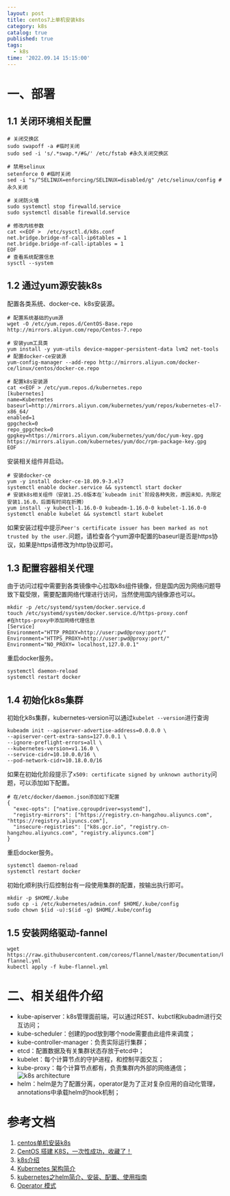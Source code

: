 ```yaml
---
layout: post
title: centos7上单机安装k8s
category: k8s
catalog: true
published: true
tags:
  - k8s
time: '2022.09.14 15:15:00'
---
```

# 一、部署
## 1.1 关闭环境相关配置
```
# 关闭交换区
sudo swapoff -a #临时关闭 
sudo sed -i 's/.*swap.*/#&/' /etc/fstab #永久关闭交换区

# 禁用selinux
setenforce 0 #临时关闭
sed -i "s/^SELINUX=enforcing/SELINUX=disabled/g" /etc/selinux/config #永久关闭

# 关闭防火墙
sudo systemctl stop firewalld.service
sudo systemctl disable firewalld.service

# 修改内核参数
cat <<EOF >  /etc/sysctl.d/k8s.conf
net.bridge.bridge-nf-call-ip6tables = 1
net.bridge.bridge-nf-call-iptables = 1
EOF
# 查看系统配置信息
sysctl --system
```

## 1.2 通过yum源安装k8s
配置各类系统、docker-ce、k8s安装源。
```
# 配置系统基础的yum源
wget -O /etc/yum.repos.d/CentOS-Base.repo http://mirrors.aliyun.com/repo/Centos-7.repo

# 安装yum工具类
yum install -y yum-utils device-mapper-persistent-data lvm2 net-tools
# 配置docker-ce安装源
yum-config-manager --add-repo http://mirrors.aliyun.com/docker-ce/linux/centos/docker-ce.repo

# 配置k8s安装源
cat <<EOF > /etc/yum.repos.d/kubernetes.repo
[kubernetes]
name=Kubernetes
baseurl=http://mirrors.aliyun.com/kubernetes/yum/repos/kubernetes-el7-x86_64/
enabled=1
gpgcheck=0
repo_gpgcheck=0
gpgkey=https://mirrors.aliyun.com/kubernetes/yum/doc/yum-key.gpg https://mirrors.aliyun.com/kubernetes/yum/doc/rpm-package-key.gpg
EOF
```
安装相关组件并启动。
```
# 安装docker-ce
yum -y install docker-ce-18.09.9-3.el7
systemctl enable docker.service && systemctl start docker
# 安装k8s相关组件（安装1.25.0版本在`kubeadm init`阶段各种失败，原因未知，先限定安装1.16.0，后面有时间在折腾）
yum install -y kubectl-1.16.0-0 kubeadm-1.16.0-0 kubelet-1.16.0-0
systemctl enable kubelet && systemctl start kubelet
```
如果安装过程中提示`Peer's certificate issuer has been marked as not trusted by the user.`问题，请检查各个yum源中配置的baseurl是否是https协议，如果是https请修改为http协议即可。

## 1.3 配置容器相关代理
由于访问过程中需要到各类镜像中心拉取k8s组件镜像，但是国内因为网络问题导致下载受限，需要配置网络代理进行访问，当然使用国内镜像源也可以。
```
mkdir -p /etc/systemd/system/docker.service.d
touch /etc/systemd/system/docker.service.d/https-proxy.conf
#在https-proxy中添加网络代理信息
[Service]
Environment="HTTP_PROXY=http://user:pwd@proxy:port/"
Environment="HTTPS_PROXY=http://user:pwd@proxy:port/"
Environment="NO_PROXY= localhost,127.0.0.1"
```
重启docker服务。
```
systemctl daemon-reload
systemctl restart docker
```

## 1.4 初始化k8s集群
初始化k8s集群，kubernetes-version可以通过`kubelet --version`进行查询
```
kubeadm init --apiserver-advertise-address=0.0.0.0 \
--apiserver-cert-extra-sans=127.0.0.1 \
--ignore-preflight-errors=all \
--kubernetes-version=v1.16.0 \
--service-cidr=10.10.0.0/16 \
--pod-network-cidr=10.18.0.0/16
```
如果在初始化阶段提示了`x509: certificate signed by unknown authority`问题，可以添加如下配置。
```
# 在/etc/docker/daemon.json添加如下配置
{
  "exec-opts": ["native.cgroupdriver=systemd"],
  "registry-mirrors": ["https://registry.cn-hangzhou.aliyuncs.com", "https://registry.aliyuncs.com"],
  "insecure-registries": ["k8s.gcr.io", "registry.cn-hangzhou.aliyuncs.com", "registry.aliyuncs.com"]
}
```
重启docker服务。
```
systemctl daemon-reload
systemctl restart docker
```
初始化顺利执行后控制台有一段使用集群的配置，按输出执行即可。
```
mkdir -p $HOME/.kube
sudo cp -i /etc/kubernetes/admin.conf $HOME/.kube/config
sudo chown $(id -u):$(id -g) $HOME/.kube/config
```

## 1.5 安装网络驱动-fannel
```
wget https://raw.githubusercontent.com/coreos/flannel/master/Documentation/kube-flannel.yml
kubectl apply -f kube-flannel.yml
```

# 二、相关组件介绍
- kube-apiserver：k8s管理面前端，可以通过REST、kubctl和kubadm进行交互访问；
- kube-scheduler：创建的pod放到哪个node需要由此组件来调度；
- kube-controller-manager：负责实际运行集群；
- etcd：配置数据及有关集群状态存放于etcd中；
- kubelet：每个计算节点的守护进程，和控制平面交互；
- kube-proxy：每个计算节点都有，负责集群内外部的网络通信；
![k8s architecture](https://www.redhat.com/cms/managed-files/kubernetes_diagram-v3-770x717_0.svg)
- helm：helm是为了配置分离，operator是为了正对复杂应用的自动化管理，annotations中承载helm的hook机制；

# 参考文档
1. [centos单机安装k8s](https://blog.51cto.com/u_15144750/3113358)
2. [CentOS 搭建 K8S，一次性成功，收藏了！](https://segmentfault.com/a/1190000037682150)
3. [k8s介绍](https://kubernetes.io/zh-cn/docs/concepts/services-networking/ingress-controllers/)
4. [Kubernetes 架构简介](https://www.redhat.com/zh/topics/containers/kubernetes-architecture)
5. [kubernetes之helm简介、安装、配置、使用指南](https://cloud.tencent.com/developer/article/1444758)
6. [Operator 模式](https://kubernetes.io/zh-cn/docs/concepts/extend-kubernetes/operator/)